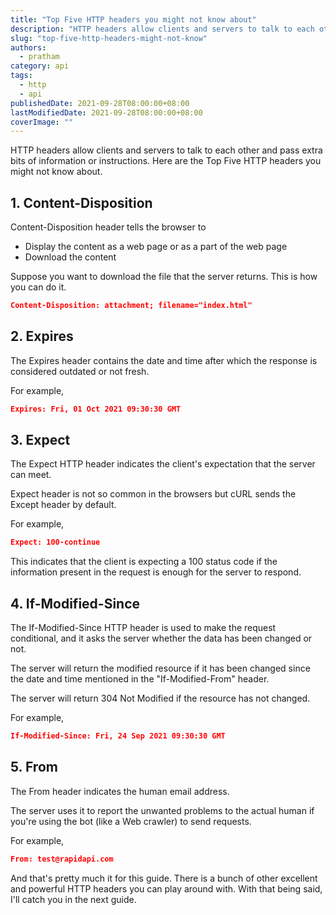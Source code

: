 ```yaml
---
title: "Top Five HTTP headers you might not know about"
description: "HTTP headers allow clients and servers to talk to each other and pass extra bits of information or instructions."
slug: "top-five-http-headers-might-not-know"
authors:
  - pratham
category: api
tags:
  - http
  - api
publishedDate: 2021-09-28T08:00:00+08:00
lastModifiedDate: 2021-09-28T08:00:00+08:00
coverImage: ""
---
```


<Lead>
  HTTP headers allow clients and servers to talk to each other and pass extra bits of information or instructions. Here are the Top Five HTTP headers you might not know about.
</Lead>

## 1. Content-Disposition

Content-Disposition header tells the browser to

- Display the content as a web page or as a part of the web page
- Download the content

Suppose you want to download the file that the server returns. This is how you can do it.

```json
Content-Disposition: attachment; filename="index.html"
```

## 2. Expires

The Expires header contains the date and time after which the response is considered outdated or not fresh.

For example,

```json
Expires: Fri, 01 Oct 2021 09:30:30 GMT
```

## 3. Expect

The Expect HTTP header indicates the client's expectation that the server can meet.

Expect header is not so common in the browsers but cURL sends the Except header by default.

For example,

```json
Expect: 100-continue
```

This indicates that the client is expecting a 100 status code if the information present in the request is enough for the server to respond.

## 4. If-Modified-Since

The If-Modified-Since HTTP header is used to make the request conditional, and it asks the server whether the data has been changed or not.

The server will return the modified resource if it has been changed since the date and time mentioned in the "If-Modified-From" header.

The server will return 304 Not Modified if the resource has not changed.

For example,

```json
If-Modified-Since: Fri, 24 Sep 2021 09:30:30 GMT
```

## 5. From

The From header indicates the human email address.

The server uses it to report the unwanted problems to the actual human if you're using the bot (like a Web crawler) to send requests.

For example,

```json
From: test@rapidapi.com
```

And that's pretty much it for this guide. There is a bunch of other excellent and powerful HTTP headers you can play around with. With that being said, I'll catch you in the next guide.
